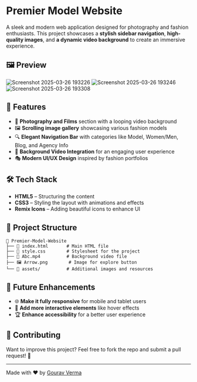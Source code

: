 # Premier Model Website

A sleek and modern web application designed for photography and fashion enthusiasts. This project showcases a **stylish sidebar navigation**, **high-quality images**, and **a dynamic video background** to create an immersive experience.

## 🖼️ Preview
![Screenshot 2025-03-26 193226](https://github.com/user-attachments/assets/801ac9eb-cb4f-423e-a192-1b148328f3f7)
![Screenshot 2025-03-26 193246](https://github.com/user-attachments/assets/1fb50872-e70d-4fcc-b377-1de35cdb1670)
![Screenshot 2025-03-26 193308](https://github.com/user-attachments/assets/893de450-a74f-4440-bb6c-3e7a232874f9)


## 🚀 Features
- 📸 **Photography and Films** section with a looping video background
- 🖼️ **Scrolling image gallery** showcasing various fashion models
- 🔍 **Elegant Navigation Bar** with categories like Model, Women/Men, Blog, and Agency Info
- 🎥 **Background Video Integration** for an engaging user experience
- 🎭 **Modern UI/UX Design** inspired by fashion portfolios

## 🛠️ Tech Stack
- **HTML5** – Structuring the content
- **CSS3** – Styling the layout with animations and effects
- **Remix Icons** – Adding beautiful icons to enhance UI

## 📂 Project Structure
```
📂 Premier-Model-Website
├── 📄 index.html       # Main HTML file
├── 📄 style.css        # Stylesheet for the project
├── 🎥 Abc.mp4          # Background video file
├── 🖼️ Arrow.png        # Image for explore button
└── 📂 assets/          # Additional images and resources
```

## 🎯 Future Enhancements
- 🌐 **Make it fully responsive** for mobile and tablet users
- 🎨 **Add more interactive elements** like hover effects
- 🏆 **Enhance accessibility** for a better user experience

## 🤝 Contributing
Want to improve this project? Feel free to fork the repo and submit a pull request! 🚀

---

Made with ❤️ by [Gourav Verma](https://github.com/Gourav713)
